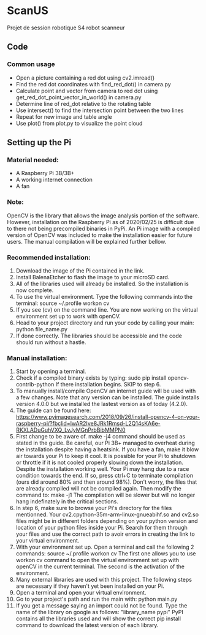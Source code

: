 # ScanUS
Projet de session robotique S4 robot scanneur

## Code
### Common usage
- Open a picture containing a red dot using cv2.imread()
- Find the red dot coordinates with find_red_dot() in camera.py
- Calculate point and vector from camera to red dot using get_red_dot_point_vector_in_world() in camera.py 
- Determine line of red_dot relative to the rotating table
- Use intersect() to find the intersection point between the two lines
- Repeat for new image and table angle
- Use plot() from plot.py to visualize the point cloud

## Setting up the Pi
### Material needed:
- A Raspberry Pi 3B/3B+
- A working internet connection
- A fan

### Note: 
OpenCV is the library that allows the image analysis portion of the software. 
However, installation on the Raspberry Pi as of 2020/02/25 is difficult due to there not being
precompiled binaries in PyPi. 
An Pi image with a compiled version of OpenCV was included to make the installation easier for future users. 
The manual compilation will be explained further bellow. 

### Recommended installation:
1. Download the image of the Pi contained in the link.
2. Install BalenaEtcher to flash the image to your microSD card.
3. All of the libraries used will already be installed. So the installation is now complete.
4. To use the virtual environment. Type the following commands into the terminal:
source ~/.profile
workon cv 
5. If you see (cv) on the command line. You are now working on the virtual environment set up to work with openCV. 
6. Head to your project directory and run your code by calling your main:
python file_name.py
7. If done correctly. The libraries should be accessible and the code should run without a hastle.

### Manual installation:
1. Start by opening a terminal.
2. Check if a compiled binary exists by typing:
sudo pip install opencv-contrib-python
If there installation begins. SKIP to step 6.
2. To manually install/compile OpenCV an internet guide will be used with a few changes. Note that any 
version can be installed. The guide installs version 4.0.0 but we installed the lastest version as of today (4.2.0).
3. The guide can be found here: 
https://www.pyimagesearch.com/2018/09/26/install-opencv-4-on-your-raspberry-pi/?fbclid=IwAR2Ive8JRk1Rmsd-L2Q14sKA6e-RKXLADuGuhVXQ_LvJyMGnPrbBibMMPN0
4. First change to be aware of. make -j4 command should be used as stated in the guide. Be careful, our Pi
3B+ managed to overheat during the installation despite having a heatsink. If you have a fan, make it blow air 
towards your Pi to keep it cool. It is possible for your Pi to shutdown or throttle if it is not cooled properly 
slowing down the installation. Despite the installation working well. Your Pi may hang due to a race condition 
towards the end. If so, press ctrl+C to terminate compilation (ours did around 80% and then around 98%). 
Don't worry, the files that are already compiled will not be compiled again. Then modify the command to: 
make -j1 
The compilation will be slower but will no longer hang indefinately in the critical sections. 
5. In step 6, make sure to browse your Pi's directory for the files mentionned. Your 
cv2.cpython-35m-arm-linux-gnueabihf.so and cv2.so files might be in different folders depending on your python
version and location of your python files inside your Pi. Search for them through your files and use the correct 
path to avoir errors in creating the link to your virtual environment.
6. With your environment set up. Open a terminal and call the following 2 commands:
source ~/.profile
workon cv
The first one allows you to use workon cv command to open the virtual environment set up with openCV in the current 
terminal. The second is the activation of the environment.
7. Many external libraries are used with this project. The following steps are necessary if they haven't yet been 
installed on your Pi. 
8. Open a terminal and open your virtual environment.
9. Go to your project's path and run the main with:
python main.py
10. If you get a message saying an import could not be found. Type the name of the library on google as follows:
"library_name pypi"
PyPI contains all the libraries used and will show the correct pip install command to download the latest version of
each library.
